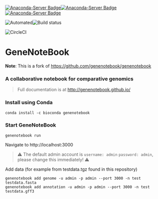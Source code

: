 [![Anaconda-Server Badge](https://anaconda.org/bioconda/genenotebook/badges/version.svg)](https://anaconda.org/bioconda/genenotebook)[![Anaconda-Server Badge](https://anaconda.org/bioconda/genenotebook/badges/latest_release_date.svg)](https://anaconda.org/bioconda/genenotebook)[![Anaconda-Server Badge](https://anaconda.org/bioconda/genenotebook/badges/platforms.svg)](https://anaconda.org/bioconda/genenotebook)

![Automated](https://img.shields.io/docker/cloud/automated/genenotebook/genenotebook.svg?style=flat-square&logo=docker)![Build status](https://img.shields.io/docker/cloud/build/genenotebook/genenotebook.svg?style=flat-square&logo=docker)

![CircleCI](https://img.shields.io/circleci/build/github/genenotebook/genenotebook/master?label=Circle%20CI&logo=circleci&style=flat-square)

# GeneNoteBook

**Note**: This is a fork of https://github.com/genenotebook/genenotebook

### A collaborative notebook for comparative genomics

> Full documentation is at http://genenotebook.github.io/

### Install using Conda

```
conda install -c bioconda genenotebook
```

### Start GeneNoteBook

```
genenotebook run
```

Navigate to http://localhost:3000

> :warning: The default admin account is `username: admin` `password: admin`, please change this immediately! :warning:

Add data (for example from testdata.tgz found in this repository)

```
genenotebook add genome -u admin -p admin --port 3000 -n test testdata.fasta
genenotebook add annotation -u admin -p admin --port 3000 -n test testdata.gff3
```
